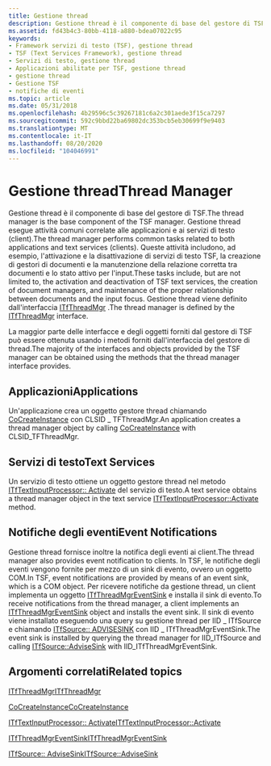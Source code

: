 ```yaml
---
title: Gestione thread
description: Gestione thread è il componente di base del gestore di TSF.
ms.assetid: fd43b4c3-80bb-4118-a880-bdea07022c95
keywords:
- Framework servizi di testo (TSF), gestione thread
- TSF (Text Services Framework), gestione thread
- Servizi di testo, gestione thread
- Applicazioni abilitate per TSF, gestione thread
- gestione thread
- Gestione TSF
- notifiche di eventi
ms.topic: article
ms.date: 05/31/2018
ms.openlocfilehash: 4b29596c5c39267181c6a2c301aede3f15ca7297
ms.sourcegitcommit: 592c9bbd22ba69802dc353bcb5eb30699f9e9403
ms.translationtype: MT
ms.contentlocale: it-IT
ms.lasthandoff: 08/20/2020
ms.locfileid: "104046991"
---
```

# <a name="thread-manager"></a><span data-ttu-id="4f385-110">Gestione thread</span><span class="sxs-lookup"><span data-stu-id="4f385-110">Thread Manager</span></span>

<span data-ttu-id="4f385-111">Gestione thread è il componente di base del gestore di TSF.</span><span class="sxs-lookup"><span data-stu-id="4f385-111">The thread manager is the base component of the TSF manager.</span></span> <span data-ttu-id="4f385-112">Gestione thread esegue attività comuni correlate alle applicazioni e ai servizi di testo (client).</span><span class="sxs-lookup"><span data-stu-id="4f385-112">The thread manager performs common tasks related to both applications and text services (clients).</span></span> <span data-ttu-id="4f385-113">Queste attività includono, ad esempio, l'attivazione e la disattivazione di servizi di testo TSF, la creazione di gestori di documenti e la manutenzione della relazione corretta tra documenti e lo stato attivo per l'input.</span><span class="sxs-lookup"><span data-stu-id="4f385-113">These tasks include, but are not limited to, the activation and deactivation of TSF text services, the creation of document managers, and maintenance of the proper relationship between documents and the input focus.</span></span> <span data-ttu-id="4f385-114">Gestione thread viene definito dall'interfaccia [ITfThreadMgr](/windows/desktop/api/Msctf/nn-msctf-itfthreadmgr) .</span><span class="sxs-lookup"><span data-stu-id="4f385-114">The thread manager is defined by the [ITfThreadMgr](/windows/desktop/api/Msctf/nn-msctf-itfthreadmgr) interface.</span></span>

<span data-ttu-id="4f385-115">La maggior parte delle interfacce e degli oggetti forniti dal gestore di TSF può essere ottenuta usando i metodi forniti dall'interfaccia del gestore di thread.</span><span class="sxs-lookup"><span data-stu-id="4f385-115">The majority of the interfaces and objects provided by the TSF manager can be obtained using the methods that the thread manager interface provides.</span></span>

## <a name="applications"></a><span data-ttu-id="4f385-116">Applicazioni</span><span class="sxs-lookup"><span data-stu-id="4f385-116">Applications</span></span>

<span data-ttu-id="4f385-117">Un'applicazione crea un oggetto gestore thread chiamando [CoCreateInstance](/windows/win32/api/combaseapi/nf-combaseapi-cocreateinstance) con CLSID \_ TFThreadMgr.</span><span class="sxs-lookup"><span data-stu-id="4f385-117">An application creates a thread manager object by calling [CoCreateInstance](/windows/win32/api/combaseapi/nf-combaseapi-cocreateinstance) with CLSID\_TFThreadMgr.</span></span>

## <a name="text-services"></a><span data-ttu-id="4f385-118">Servizi di testo</span><span class="sxs-lookup"><span data-stu-id="4f385-118">Text Services</span></span>

<span data-ttu-id="4f385-119">Un servizio di testo ottiene un oggetto gestore thread nel metodo [ITfTextInputProcessor:: Activate](/windows/desktop/api/Msctf/nf-msctf-itftextinputprocessor-activate) del servizio di testo.</span><span class="sxs-lookup"><span data-stu-id="4f385-119">A text service obtains a thread manager object in the text service [ITfTextInputProcessor::Activate](/windows/desktop/api/Msctf/nf-msctf-itftextinputprocessor-activate) method.</span></span>

## <a name="event-notifications"></a><span data-ttu-id="4f385-120">Notifiche degli eventi</span><span class="sxs-lookup"><span data-stu-id="4f385-120">Event Notifications</span></span>

<span data-ttu-id="4f385-121">Gestione thread fornisce inoltre la notifica degli eventi ai client.</span><span class="sxs-lookup"><span data-stu-id="4f385-121">The thread manager also provides event notification to clients.</span></span> <span data-ttu-id="4f385-122">In TSF, le notifiche degli eventi vengono fornite per mezzo di un sink di evento, ovvero un oggetto COM.</span><span class="sxs-lookup"><span data-stu-id="4f385-122">In TSF, event notifications are provided by means of an event sink, which is a COM object.</span></span> <span data-ttu-id="4f385-123">Per ricevere notifiche da gestione thread, un client implementa un oggetto [ITfThreadMgrEventSink](/windows/desktop/api/Msctf/nn-msctf-itfthreadmgreventsink) e installa il sink di evento.</span><span class="sxs-lookup"><span data-stu-id="4f385-123">To receive notifications from the thread manager, a client implements an [ITfThreadMgrEventSink](/windows/desktop/api/Msctf/nn-msctf-itfthreadmgreventsink) object and installs the event sink.</span></span> <span data-ttu-id="4f385-124">Il sink di evento viene installato eseguendo una query su gestione thread per IID \_ ITfSource e chiamando [ITfSource:: ADVISESINK](/windows/desktop/api/Msctf/nf-msctf-itfsource-advisesink) con IID \_ ITfThreadMgrEventSink.</span><span class="sxs-lookup"><span data-stu-id="4f385-124">The event sink is installed by querying the thread manager for IID\_ITfSource and calling [ITfSource::AdviseSink](/windows/desktop/api/Msctf/nf-msctf-itfsource-advisesink) with IID\_ITfThreadMgrEventSink.</span></span>

## <a name="related-topics"></a><span data-ttu-id="4f385-125">Argomenti correlati</span><span class="sxs-lookup"><span data-stu-id="4f385-125">Related topics</span></span>

<dl> <dt>

[<span data-ttu-id="4f385-126">ITfThreadMgr</span><span class="sxs-lookup"><span data-stu-id="4f385-126">ITfThreadMgr</span></span>](/windows/desktop/api/Msctf/nn-msctf-itfthreadmgr)
</dt> <dt>

[<span data-ttu-id="4f385-127">CoCreateInstance</span><span class="sxs-lookup"><span data-stu-id="4f385-127">CoCreateInstance</span></span>](/windows/win32/api/combaseapi/nf-combaseapi-cocreateinstance)
</dt> <dt>

[<span data-ttu-id="4f385-128">ITfTextInputProcessor:: Activate</span><span class="sxs-lookup"><span data-stu-id="4f385-128">ITfTextInputProcessor::Activate</span></span>](/windows/desktop/api/Msctf/nf-msctf-itftextinputprocessor-activate)
</dt> <dt>

[<span data-ttu-id="4f385-129">ITfThreadMgrEventSink</span><span class="sxs-lookup"><span data-stu-id="4f385-129">ITfThreadMgrEventSink</span></span>](/windows/desktop/api/Msctf/nn-msctf-itfthreadmgreventsink)
</dt> <dt>

[<span data-ttu-id="4f385-130">ITfSource:: AdviseSink</span><span class="sxs-lookup"><span data-stu-id="4f385-130">ITfSource::AdviseSink</span></span>](/windows/desktop/api/Msctf/nf-msctf-itfsource-advisesink)
</dt> </dl>

 

 